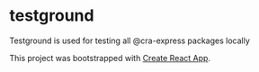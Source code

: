 # testground

Testground is used for testing all @cra-express packages locally

This project was bootstrapped with [Create React App](https://github.com/facebookincubator/create-react-app).
